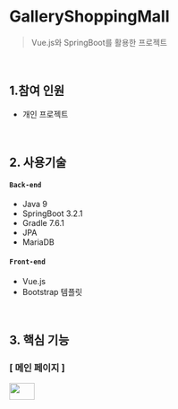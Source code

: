 # GalleryShoppingMall
> Vue.js와 SpringBoot를 활용한 프로젝트   


<br>

## 1.참여 인원
+ 개인 프로젝트

<br>

## 2. 사용기술

#### `Back-end`
+ Java 9
+ SpringBoot 3.2.1
+ Gradle 7.6.1
+ JPA 
+ MariaDB

#### `Front-end`
+ Vue.js
+ Bootstrap 템플릿


<br>


## 3. 핵심 기능

### [ 메인 페이지 ]

<img src="![](https://velog.velcdn.com/images/rhqudrnr153/post/caebaea4-04d6-49fb-b827-b4444a8b827e/image.png)
" width="30%" height="30">
